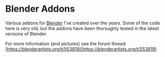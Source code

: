 # Blender Addons
Various addons for [Blender](https://blender.org) I've created over the years. Some of the code here is very old, but the addons have been thoroughly tested in the latest versions of Blender.

For more information (and pictures) see the forum thread:
[https://blenderartists.org/t/553819](https://blenderartists.org/t/553819)

